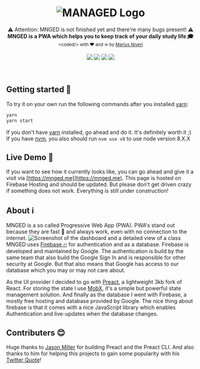 <h1 align="center">
  <img title="MNGED logo" alt="MANAGED Logo" src="https://raw.githubusercontent.com/m4r1vs/mnged/master/src/assets/imgs/mnged_logo_small.png">
</h1>
<div align="center">
  ⚠ Attention: MNGED is not finished yet and there're many bugs present! ⚠<br />
  <strong>MNGED is a PWA which helps you to keep track of your daily study life 🎓</strong>
</div>
<div align="center">
  <sub>&lt;coded/&gt; with ❤︎ and ☕ by <a href="https://github.com/m4r1vs">Marius Niveri</a><br /><br />
  <a href="https://david-dm.org/m4r1vs/"><img src="https://david-dm.org/m4r1vs/mnged.svg?style=flat"></a>
  <a href="https://mnged.me/assets/lighthouse/mnged_me.html"><img src="https://mnged.me/assets/lighthouse/lighthouse_progressive_web_app.svg"></a>
  <a href="https://mnged.me/assets/lighthouse/mnged_me.html"><img src="https://mnged.me/assets/lighthouse/lighthouse_accessibility.svg"></a>
  <a href="https://mnged.me/assets/lighthouse/mnged_me.html"><img src="https://mnged.me/assets/lighthouse/lighthouse_performance.svg"></a>
</div>
<br />
<br />

## Getting started 🚀
To try it on your own run the following commands after you installed [yarn](https://yarnpkg.com/lang/en/):
```sh
yarn
yarn start
```
If you don't have [yarn](https://yarnpkg.com/lang/en/) installed, go ahead and do it. It's definitely worth it ;)
If you have [nvm](https://github.com/creationix/nvm), you also should run `nvm use v8` to use node version 8.X.X
## Live Demo 🎉
If you want to see how it currently looks like, you can go ahead and give it a visit via [https://mnged.me](https://mnged.me). This page is hosted on Firebase Hosting and should be updated. But please don't get driven crazy if something does not work. Everything is still under construction!
## About ℹ
MNGED is a so called Progressive Web App (PWA). PWA's stand out because they are fast 🚀 and always work, even with no connection to the internet.
![Screenshot of the dashboard and a detailed view of a class](https://raw.githubusercontent.com/m4r1vs/mnged/master/src/assets/imgs/mnged_dashboard_and_class_screenshot_big.png)
MNGED uses [Firebase 🔥](https://firebase.google.com) for authentication and as a database. Firebase is developed and maintained by Google. The authentication is build by the same team that also build the Google Sign In and is responsible for other security at Google. But that also means that Google has access to our database which you may or may not care about.

As the UI provider I decided to go with [Preact](https://preactjs.com), a lightweight 3kb fork of React. For storing the state I use [MobX](https://mobx.js.org/getting-started.html), it's a simple but powerful state management solution. And finally as the database I went with Firebase, a mostly free hosting and database provided by Google. The nice thing about firebase is that it comes with a nice JavaScript library which enables Authentication and live-updates when the database changes.
## Contributers 😊
Huge thanks to [Jason Miller](https://github.com/developit/) for building Preact and the Preact CLI. And also thanks to him for helping this projects to gain some popularity with his [Twitter Quote](https://twitter.com/_developit/status/923555370219470848)!